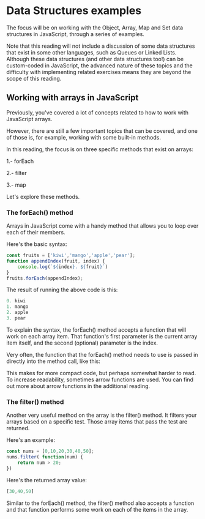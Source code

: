 # Data Structures examples

The focus will be on working with the Object, Array, Map and Set data structures in JavaScript, through a series of examples.

Note that this reading will not include a discussion of some data structures that exist in some other languages, such as Queues or Linked Lists.  Although these data structures (and other data structures too!) can be custom-coded in JavaScript, the advanced nature of these topics and the difficulty with implementing related exercises means they are beyond the scope of this reading. 

## Working with arrays in JavaScript

Previously, you've covered a lot of concepts related to how to work with JavaScript arrays.

However, there are still a few important topics that can be covered, and one of those is, for example, working with some built-in methods.

In this reading, the focus is on three specific methods that exist on arrays:

 1.- forEach 

 2.- filter

 3.- map

 Let's explore these methods.
 
### The forEach() method
Arrays in JavaScript come with a handy method that allows you to loop over each of their members. 

Here's the basic syntax:
```JavaScript
const fruits = ['kiwi','mango','apple','pear'];
function appendIndex(fruit, index) {
    console.log(`${index}. ${fruit}`)
}
fruits.forEach(appendIndex);
```
The result of running the above code is this:  
```JavaScript
0. kiwi
1. mango
2. apple
3. pear
```

To explain the syntax, the forEach() method accepts a function that will work on each array item. That function's first parameter is the current array item itself, and the second (optional) parameter is the index.

Very often, the function that the forEach() method needs to use is passed in directly into the method call, like this:

This makes for more compact code, but perhaps somewhat harder to read. To increase readability, sometimes arrow functions are used. You can find out more about arrow functions in the additional reading.

### The filter() method
Another very useful method on the array is the filter() method. It filters your arrays based on a specific test. Those array items that pass the test are returned.

Here's an example:
```js
const nums = [0,10,20,30,40,50];
nums.filter( function(num) {
    return num > 20;
})
```
Here's the returned array value:  
```js
[30,40,50]
```
Similar to the forEach() method, the filter() method also accepts a function and that function performs some work on each of the items in the array.
